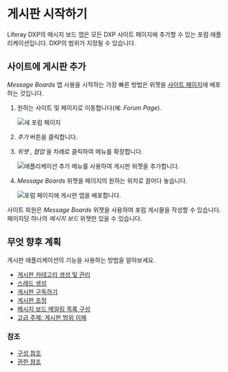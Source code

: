 # 게시판 시작하기

Liferay DXP의 메시지 보드 앱은 모든 DXP 사이트 페이지에 추가할 수 있는 포럼 애플리케이션입니다. DXP의</a>
범위가 지정될 수 있습니다.</p> 

## 사이트에 게시판 추가

_Message Boards_ 앱 사용을 시작하는 가장 빠른 방법은 위젯을 [사이트 페이지](https://help.liferay.com/hc/articles/360029132211-Creating-Pages)에 배포하는 것입니다.

1. 원하는 사이트 및 페이지로 이동합니다(예: _Forum Page_).
   
   ![새 포럼 페이지](./getting-started-with-message-boards/images/03.png)

1. _추가_ 버튼을 클릭합니다.

1. _위젯_ , _협업_ 을 차례로 클릭하여 메뉴를 확장합니다.
   
   ![애플리케이션 추가 메뉴를 사용하여 게시판 위젯을 추가합니다.](./getting-started-with-message-boards/images/06.png)

1. _Message Boards_ 위젯을 페이지의 원하는 위치로 끌어다 놓습니다.
   
   ![포럼 페이지에 게시판 앱을 배포합니다.](./getting-started-with-message-boards/images/04.png)

사이트 회원은 _Message Boards_ 위젯을 사용하여 포럼 게시물을 작성할 수 있습니다. 페이지당 하나의 _메시지 보드_ 위젯만 있을 수 있습니다.



## 무엇 향후 계획

게시판 애플리케이션의 기능을 사용하는 방법을 알아보세요.

* [게시판 카테고리 생성 및 관리](./creating-message-boards-categories.md)
* [스레드 생성](./creating-message-boards-threads.md)
* [게시판 구독하기](./subscribing-to-a-message-board.md)
* [게시판 조정](./moderating-message-boards.md)
* [메시지 보드 메일링 목록 구성](./configuring-a-message-boards-category-mailing-list.md)
* [고급 주제: 게시판 범위 이해](./scoping-your-message-boards.md)



### 참조

* [구성 참조](./message-boards-configuration-reference.md)
* [권한 참조](./message-boards-permissions-reference.md)
